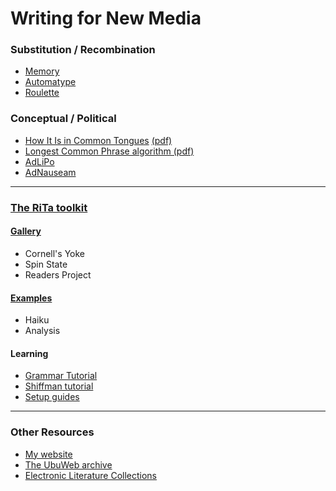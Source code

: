 # Writing for New Media

### Substitution / Recombination
- [Memory](https://rednoise.org/rita/gallery/Memory/)
- [Automatype](https://rednoise.org/~dhowe/automatype/)
- [Roulette](https://www.cddc.vt.edu/journals/newriver/08Spring/)

### Conceptual / Political
- [How It Is in Common Tongues](http://www.ubu.com/contemp/cayley/) [(pdf)](http://www.ubu.com/contemp/cayley/Cayley-Howe_How-It-Is-In-Common-Tongues.pdf)
- [Longest Common Phrase algorithm (pdf)](https://rednoise.org/pubs/the_readers_project-reading_writing_resisting-howe_cayley.pdf)
- [AdLiPo](https://rednoise.org/adlipo/)
- [AdNauseam](https://adnauseam.io)

-------------------

### [The RiTa toolkit](http://rednoise.org/rita/)

#### [Gallery](http://rednoise.org/rita/gallery)
  - Cornell's Yoke
  - Spin State
  - Readers Project
  
#### [Examples](http://rednoise.org/rita/examples)
  - Haiku
  - Analysis

#### Learning
  - [Grammar Tutorial](https://rednoise.org/rita/tutorial/grammars.php)
  - [Shiffman tutorial](https://rednoise.org/rita/tutorial/index.php)
  - [Setup guides](https://rednoise.org/rita/quickstart.php)

-------------------

### Other Resources
- [My website](https://rednoise.org/daniel)
- [The UbuWeb archive](http://www.ubu.com)
- [Electronic Literature Collections](http://collection.eliterature.org/)
